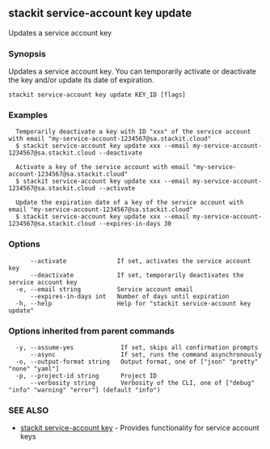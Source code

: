 ## stackit service-account key update

Updates a service account key

### Synopsis

Updates a service account key.
You can temporarily activate or deactivate the key and/or update its date of expiration.

```
stackit service-account key update KEY_ID [flags]
```

### Examples

```
  Temporarily deactivate a key with ID "xxx" of the service account with email "my-service-account-1234567@sa.stackit.cloud"
  $ stackit service-account key update xxx --email my-service-account-1234567@sa.stackit.cloud --deactivate

  Activate a key of the service account with email "my-service-account-1234567@sa.stackit.cloud"
  $ stackit service-account key update xxx --email my-service-account-1234567@sa.stackit.cloud --activate

  Update the expiration date of a key of the service account with email "my-service-account-1234567@sa.stackit.cloud"
  $ stackit service-account key update xxx --email my-service-account-1234567@sa.stackit.cloud --expires-in-days 30
```

### Options

```
      --activate              If set, activates the service account key
      --deactivate            If set, temporarily deactivates the service account key
  -e, --email string          Service account email
      --expires-in-days int   Number of days until expiration
  -h, --help                  Help for "stackit service-account key update"
```

### Options inherited from parent commands

```
  -y, --assume-yes             If set, skips all confirmation prompts
      --async                  If set, runs the command asynchronously
  -o, --output-format string   Output format, one of ["json" "pretty" "none" "yaml"]
  -p, --project-id string      Project ID
      --verbosity string       Verbosity of the CLI, one of ["debug" "info" "warning" "error"] (default "info")
```

### SEE ALSO

* [stackit service-account key](./stackit_service-account_key.md)	 - Provides functionality for service account keys

